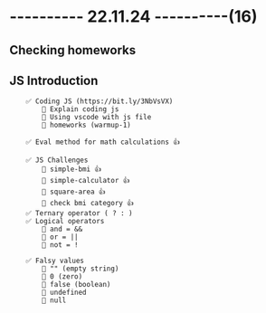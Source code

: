 # ---------- 22.11.24 ----------(16)

## Checking homeworks

## JS Introduction

        ✅ Coding JS (https://bit.ly/3NbVsVX)
            🎁 Explain coding js
            🎁 Using vscode with js file
            🎁 homeworks (warmup-1)

        ✅ Eval method for math calculations 👍

        ✅ JS Challenges
            🎁 simple-bmi 👍
            🎁 simple-calculator 👍
            🎁 square-area 👍
            🎁 check bmi category 👍
        ✅ Ternary operator ( ? : )
        ✅ Logical operators
            🎁 and = &&
            🎁 or = ||
            🎁 not = !

        ✅ Falsy values
            🎁 "" (empty string)
            🎁 0 (zero)
            🎁 false (boolean)
            🎁 undefined
            🎁 null
